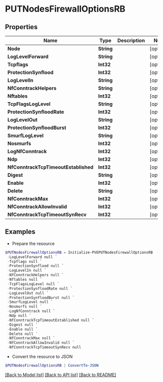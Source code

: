 # PUTNodesFirewallOptionsRB
## Properties

Name | Type | Description | Notes
------------ | ------------- | ------------- | -------------
**Node** | **String** |  | [optional] 
**LogLevelForward** | **String** |  | [optional] 
**Tcpflags** | **Int32** |  | [optional] 
**ProtectionSynflood** | **Int32** |  | [optional] 
**LogLevelIn** | **String** |  | [optional] 
**NfConntrackHelpers** | **String** |  | [optional] 
**Nftables** | **Int32** |  | [optional] 
**TcpFlagsLogLevel** | **String** |  | [optional] 
**ProtectionSynfloodRate** | **Int32** |  | [optional] 
**LogLevelOut** | **String** |  | [optional] 
**ProtectionSynfloodBurst** | **Int32** |  | [optional] 
**SmurfLogLevel** | **String** |  | [optional] 
**Nosmurfs** | **Int32** |  | [optional] 
**LogNfConntrack** | **Int32** |  | [optional] 
**Ndp** | **Int32** |  | [optional] 
**NfConntrackTcpTimeoutEstablished** | **Int32** |  | [optional] 
**Digest** | **String** |  | [optional] 
**Enable** | **Int32** |  | [optional] 
**Delete** | **String** |  | [optional] 
**NfConntrackMax** | **Int32** |  | [optional] 
**NfConntrackAllowInvalid** | **Int32** |  | [optional] 
**NfConntrackTcpTimeoutSynRecv** | **Int32** |  | [optional] 

## Examples

- Prepare the resource
```powershell
$PUTNodesFirewallOptionsRB = Initialize-PVEPUTNodesFirewallOptionsRB  -Node null `
 -LogLevelForward null `
 -Tcpflags null `
 -ProtectionSynflood null `
 -LogLevelIn null `
 -NfConntrackHelpers null `
 -Nftables null `
 -TcpFlagsLogLevel null `
 -ProtectionSynfloodRate null `
 -LogLevelOut null `
 -ProtectionSynfloodBurst null `
 -SmurfLogLevel null `
 -Nosmurfs null `
 -LogNfConntrack null `
 -Ndp null `
 -NfConntrackTcpTimeoutEstablished null `
 -Digest null `
 -Enable null `
 -Delete null `
 -NfConntrackMax null `
 -NfConntrackAllowInvalid null `
 -NfConntrackTcpTimeoutSynRecv null
```

- Convert the resource to JSON
```powershell
$PUTNodesFirewallOptionsRB | ConvertTo-JSON
```

[[Back to Model list]](../README.md#documentation-for-models) [[Back to API list]](../README.md#documentation-for-api-endpoints) [[Back to README]](../README.md)

